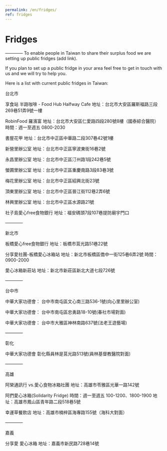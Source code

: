 ```yaml
---
permalink: /en/fridges/
ref: fridges
---
```


# Fridges
————
To enable people in Taiwan to share their surplus food we are setting up public fridges (add link).

If you plan to set up a public fridge in your area feel free to get in touch with us and we will try to help you.

Here is a list with current public fridges in Taiwan:


台北市

享食站 半路咖啡 - Food Hub Halfway Cafe 地址：台北市大安區羅斯福路三段269巷51弄9號一樓

RobinFood 羅濱富 地址：台北市大安區仁愛路四段280號8樓（國泰綜合醫院） 時間：週一至週五 0800-2030

書屋花甲 地址：台北市中正區中華路二段307巷42號1樓

新營里辦公室 地址：台北市中正區寧波東街16巷2號

永昌里辦公室 地址：台北市中正區汀州路1段242巷5號

螢圃里辦公室 地址：台北市中正區重慶南路3段83巷3號

梅花里辦公室 地址：台北市中正區紹興北街23號

頂東里辦公室 地址：台北市中正區晉江街112巷2弄6號

林興里辦公室 地址：台北市中正區水源路21號

社子島愛心free食物銀行 地址：福安碼頭7段107巷提防廟宇門口

————

新北市

板橋愛心free食物銀行 地址：板橋市莒光路51巷22號

分享愛社團-板橋愛心冰箱站 地址：新北市板橋區僑中一街125巷6弄2號 時間：0900-2000

愛心冰箱新莊站 地址：新北市新莊區新北大道七段726號

————

台中市

中華大家功德會： 台中市南屯區文心南三路536-1號(向心里里辦公室)

中華大家功德會： 台中市南屯區忠勇路18-10號(春社市場對面)

中華大家功德會： 台中市大雅區神林南路637號(法老王遊藝場)

————

彰化

中華大家功德會 彰化縣員林是莒光路513號(員林基督教醫院對面)

————

高雄

阿榮通訊行 vs.愛心食物冰箱社團 地址：高雄市苓雅區光華一路142號

阿們愛心冰箱(Solidarity Fridge) 時間：週一至週五 100-1200、1800-1900 地址：高雄市鳳山區青年路二段518巷5號

幸運草餐飲店 地址：高雄市楠梓區海專路155號（海科大對面）

————

嘉義

分享愛 愛心冰箱 地址：嘉義市新民路728巷14號
